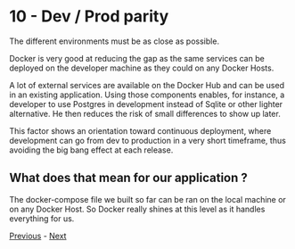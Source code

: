 # 10 - Dev / Prod parity

The different environments must be as close as possible.

Docker is very good at reducing the gap as the same services can be deployed on the developer machine as they could on any Docker Hosts.

A lot of external services are available on the Docker Hub and can be used in an existing application. Using those components enables, for instance, a developer to use Postgres in development instead of Sqlite or other lighter alternative. He then reduces the risk of small differences to show up later.

This factor shows an orientation toward continuous deployment, where development can go from dev to production in a very short timeframe, thus avoiding the big bang effect at each release.


## What does that mean for our application ?

The docker-compose file we built so far can be ran on the local machine or on any Docker Host. So Docker really shines at this level as it handles everything for us.

[Previous](09_disposability.md) - [Next](11_logs.md)
